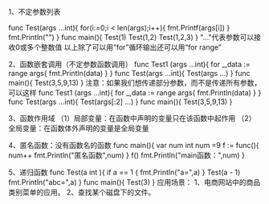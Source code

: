 1、不定参数列表

func Test(args ...int){
    for(i:=0;i < len(args);i++){
        fmt.Printf(args[i])
    }
    fmt.Println("")
}
func main(){
    Test(1)
    Test(1,2)
    Test(1,2,3)
}
"..."代表参数可以接收0或多个整数值
以上除了可以用“for”循环输出还可以用“for range”


2、函数嵌套调用（不定参数函数调用）
func Test1 (args ...int){
    for _,data := range args{
        fmt.Println(data)
    }
}
func Test(args ...int){
    Test(args ...)
}
func main(){
    Test(3,5,9,13)
}
注意：如果我们想传递部分参数，而不是传递所有参数，可以这样
func Test1 (args ...int){
    for _,data := range args{
        fmt.Println(data)
    }
}
func Test(args ...int){
    Test(args[:2] ...)
}
func main(){
    Test(3,5,9,13)
}

3、函数作用域
（1）局部变量：在函数中声明的变量只在该函数中起作用
（2）全局变量：在函数体外声明的变量是全局变量

4、匿名函数：没有函数名的函数
func main(){
    var num int 
    num =9
    f := func(){
        num++
        fmt.Println("匿名函数",num)
    }
    f()
    fmt.Println("main函数：",num)
}

5、递归函数
func Test(a int ){
    if a == 1 {
        fmt.Println("a=",a)
    }
    Test(a - 1)
    fmt.Println("abc=",a)
}
func main(){
    Test(3)
}
应用场景：
1、电商网站中的商品类别菜单的应用。
2、查找某个磁盘下的文件。

